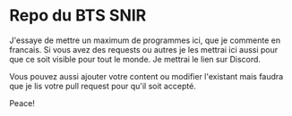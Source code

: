 # Repo du BTS SNIR

J'essaye de mettre un maximum de programmes ici, que je commente en francais. Si vous avez des requests ou autres je les mettrai ici aussi pour que ce soit visible pour tout le monde. Je mettrai le lien sur Discord. 

Vous pouvez  aussi ajouter votre content ou modifier l'existant mais faudra que je lis votre pull request pour qu'il soit accepté.

Peace!
